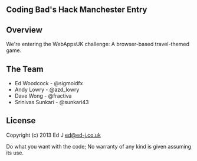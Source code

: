 ## Coding Bad's Hack Manchester Entry

## Overview

We're entering the WebAppsUK challenge: A browser-based travel-themed game.

## The Team

 - Ed Woodcock - @sigmoidfx
 - Andy Lowry - @azd_lowry
 - Dave Wong - @fractiva
 - Srinivas Sunkari - @sunkari43

## License

Copyright (c) 2013 Ed J <ed@ed-j.co.uk>

Do what you want with the code; No warranty of any kind is given assuming its use.